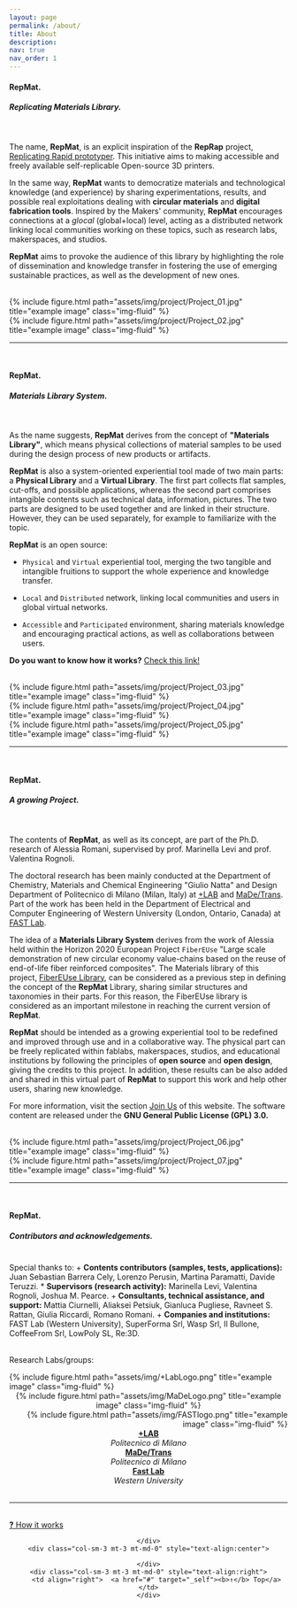 ```yaml
---
layout: page
permalink: /about/
title: About
description:
nav: true
nav_order: 1
---
```


<h4>RepMat.</h4>
<h5><i><b>Rep</b>licating <b>Mat</b>erials Library.</i></h5>
<br>

The name, <strong>RepMat</strong>, is an explicit inspiration of the <strong>RepRap</strong> project, [Replicating Rapid prototyper](https://reprap.org/wiki/RepRap). This initiative aims to making accessible and freely available self-replicable Open-source 3D printers.

In the same way, <strong>RepMat</strong> wants to democratize materials and technological knowledge (and experience) by sharing experimentations, results, and possible real exploitations dealing with <strong>circular materials</strong> and <strong>digital fabrication tools</strong>. Inspired by the Makers' community, <strong>RepMat</strong> encourages connections at a <i>glocal</i> (global+local) level, acting as a distributed network linking local communities working on these topics, such as research labs, makerspaces, and studios.

<strong>RepMat</strong> aims to provoke the audience of this library by highlighting the role of dissemination and knowledge transfer in fostering the use of emerging sustainable practices, as well as the development of new ones.

<br>
<div class="row justify-content-sm-center">
<div class="col-sm-4 mt-3 mt-md-0">
      {% include figure.html path="assets/img/project/Project_01.jpg" title="example image" class="img-fluid" %}
    </div>
<div class="col-sm-8 mt-3 mt-md-0">
        {% include figure.html path="assets/img/project/Project_02.jpg" title="example image" class="img-fluid" %}
    </div>
</div>
<hr>

<br>
<h4>RepMat.</h4>
<h5><i>Materials Library <b>System</b>.</i></h5>
<br>

As the name suggests, <strong>RepMat</strong> derives from the concept of <strong>"Materials Library"</strong>, which means physical collections of material samples to be used during the design process of new products or artifacts.

<strong>RepMat</strong> is also a system-oriented experiential tool made of two main parts: a <strong>Physical Library</strong> and a <strong>Virtual Library</strong>. The first part collects flat samples, cut-offs, and possible applications, whereas the second part comprises intangible contents such as technical data, information, pictures. The two parts are designed to be used together and are linked in their structure. However, they can be used separately, for example to familiarize with the topic.

<b>RepMat</b> is an open source:
* `Physical` and `Virtual` experiential tool, merging the two tangible and intangible fruitions to support the whole experience and knowledge transfer.
- `Local` and `Distributed` network, linking local  communities and users in global virtual networks.
+ `Accessible` and `Participated` environment, sharing materials knowledge and encouraging practical actions, as well as collaborations between users.

<strong>Do you want to know how it works?</strong> <a href="/howitworks/" target="_self">Check this link!</a>

<br>
<div class="row">
    <div class="col-sm mt-3 mt-md-0">
        {% include figure.html path="assets/img/project/Project_03.jpg" title="example image" class="img-fluid" %}
    </div>
    <div class="col-sm mt-3 mt-md-0">
        {% include figure.html path="assets/img/project/Project_04.jpg" title="example image" class="img-fluid" %}
    </div>
    <div class="col-sm mt-3 mt-md-0">
        {% include figure.html path="assets/img/project/Project_05.jpg" title="example image" class="img-fluid" %}
    </div>
</div>
<hr>

<br>
<h4>RepMat.</h4>
<h5><i>A growing <b>Project</b>.</i></h5>
<br>

The contents of <strong>RepMat</strong>, as well as its concept, are part of the Ph.D. research of Alessia Romani, supervised by prof. Marinella Levi and prof. Valentina Rognoli.

The doctoral research has been mainly conducted at the Department of Chemistry, Materials and Chemical Engineering "Giulio Natta" and Design Department of Politecnico di Milano (Milan, Italy) at [+LAB](piulab.it) and [MaDe/Trans](https://www.linkedin.com/company/materials-for-transitions-polimi/?originalSubdomain=it). Part of the work has been held in the Department of Electrical and Computer Engineering of Western University (London, Ontario, Canada) at [FAST Lab](https://www.appropedia.org/Category:FAST).

The idea of a <strong>Materials Library System</strong> derives from the work of Alessia held within the Horizon 2020 European Project `FiberEUse` "Large scale demonstration of new circular economy value-chains based on the reuse of end-of-life fiber reinforced composites". The Materials library of this project, [FiberEUse Library](https://fibereuselibrary.com/), can be considered as a previous step in defining the concept of the <strong>RepMat</strong> Library, sharing similar structures and taxonomies in their parts. For this reason, the FiberEUse library is considered as an important milestone in reaching the current version of <strong>RepMat</strong>.

<strong>RepMat</strong> should be intended as a growing experiential tool to be redefined and improved through use and in a collaborative way. The physical part can be freely replicated within fablabs, makerspaces, studios, and educational institutions by following the principles of <strong>open source</strong> and <strong>open design</strong>, giving the credits to this project. In addition, these results can be also added and shared in this virtual part of <strong>RepMat</strong> to support this work and help other users, sharing new knowledge.

For more information, visit the section [Join Us](joinus/) of this website. The software content are released under the <strong>GNU General Public License (GPL) 3.0.</strong>

<br>
<div class="row justify-content-sm-center">
<div class="col-sm-8 mt-3 mt-md-0">
        {% include figure.html path="assets/img/project/Project_06.jpg" title="example image" class="img-fluid" %}
    </div>
    <div class="col-sm-4 mt-3 mt-md-0">
      {% include figure.html path="assets/img/project/Project_07.jpg" title="example image" class="img-fluid" %}
    </div>
</div>
<hr>

<br>
<h4>RepMat.</h4>
<h5><i>Contributors and acknowledgements.</i></h5>

<br>
Special thanks to:
+ <b>Contents contributors (samples, tests, applications):</b> Juan Sebastian Barrera Cely, Lorenzo Perusin, Martina Paramatti, Davide Teruzzi.
* <b>Supervisors (research activity):</b> Marinella Levi, Valentina Rognoli, Joshua M. Pearce.
+ <b>Consultants, technical assistance, and support:</b> Mattia Ciurnelli, Aliaksei Petsiuk, Gianluca Pugliese, Ravneet S. Rattan, Giulia Riccardi, Romano Romani.
+ <b>Companies and institutions:</b> FAST Lab (Western University), SuperForma Srl, Wasp Srl, Il Bullone, CoffeeFrom Srl, LowPoly SL, Re:3D.

<br>Research Labs/groups:
<br>
<div class="row justify-content-center align-items-center">
    <div class="col-sm-3 mt-3 mt-md-0" style="text-align:left">
    {% include figure.html path="assets/img/+LabLogo.png" title="example image" class="img-fluid" %}
    </div>
    <div class="col-sm-1 mt-3 mt-md-0" style="text-align:left">
    </div>
    <div class="col-sm-3 mt-3 mt-md-0" style="text-align:center">
    {% include figure.html path="assets/img/MaDeLogo.png" title="example image" class="img-fluid" %}
    </div>
    <div class="col-sm-1 mt-3 mt-md-0" style="text-align:left">
    </div>
    <div class="col-sm-3 mt-3 mt-md-0" style="text-align:right">
    {% include figure.html path="assets/img/FASTlogo.png" title="example image" class="img-fluid" %}
    </div>
</div>
<div class="row justify-content-sm-center">
    <div class="col-sm-3 mt-3 mt-md-0" style="text-align:center">
    <b><a href="piulab.it">+LAB</a></b>
    <br><i>Politecnico di Milano</i>
    </div>
    <div class="col-sm-1 mt-3 mt-md-0" style="text-align:left">
    </div>
    <div class="col-sm-3 mt-3 mt-md-0" style="text-align:center">
    <b><a href="https://www.linkedin.com/company/materials-for-transitions-polimi/?originalSubdomain=it">MaDe/Trans</a></b>
    <br><i>Politecnico di Milano</i>
    </div>
    <div class="col-sm-1 mt-3 mt-md-0" style="text-align:left">
    </div>
    <div class="col-sm-3 mt-3 mt-md-0" style="text-align:center">
    <b><a href="https://www.appropedia.org/FAST">Fast Lab</a></b>
    <br><i>Western University</i>
    </div>
</div>

<br>
<hr>

<br>
<div class="row justify-content-sm-center">
    <div class="col-sm-3 mt-3 mt-md-0" style="text-align:left">
    <a href="/howitworks/" target="_self"><b>?</b> How it works</a></div>
    <div class="col-sm-3 mt-3 mt-md-0" style="text-align:center">

    </div>
    <div class="col-sm-3 mt-3 mt-md-0" style="text-align:center">

    </div>
    <div class="col-sm-3 mt-3 mt-md-0" style="text-align:right">
        <td align="right">  <a href="#" target="_self"><b>↑</b> Top</a></td>
    </div>
</div>
